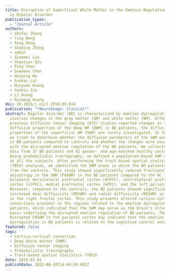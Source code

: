 ```yaml
---
title: Disruption of Superficial White Matter in the Emotion Regulation Network
  in Bipolar Disorder
publication_types:
  - "Journal Article"
authors:
  - Shufei Zhang
  - Ying Wang
  - Feng Deng
  - Shuming Zhong
  - admin
  - Xiaomei Luo
  - Shaojuan Qiu
  - Ping Chen
  - Guanmao Chen
  - Huiqing Hu
  - Sunkai Lai
  - Huiyuan Huang
  - Yanbin Jia
  - Li Huang
  - Ruiwang Huang
doi: 10.1016/j.nicl.2018.09.024
publication: "*NeuroImage: Clinical*"
abstract: Bipolar disorder (BD) is characterized by emotion dysregulation and
  involves changes in the gray matter (GM) and white matter (WM). Although
  previous diffusion tensor imaging (DTI) studies reported changes in the
  diffusion properties of the deep WM (DWM) in BD patients, the diffusion
  properties of the superficial WM (SWM) are rarely investigated. In this study,
  we tried to determine whether the diffusion parameters of the SWM were altered
  in BD patients compared to controls and whether the changes were associated
  with the disrupted emotion regulation of the BD patients. We collected DTI
  data from 37 BD patients and 42 gender- and age-matched healthy controls (HC).
  Using probabilistic tractography, we defined a population-based SWM mask based
  on all the subjects. After performing the tract-based spatial statistical
  (TBSS) analyses, we identified the SWM areas in which the BD patients differed
  from the controls. This study showed significantly reduced fractional
  anisotropy in the SWM (FASWM) in the BD patients compared to the HC in the
  bilateral dorsolateral prefrontal cortex (dlPFC), ventrolateral prefrontal
  cortex (vlPFC), medial prefrontal cortex (mPFC), and the left parietal cortex.
  Moreover, compared to the controls, the BD patients showed significantly
  increased mean diffusivity (MDSWM) and radial diffusivity (RDSWM) in the SWM
  in the right frontal cortex. This study presents altered cortico-cortical
  connections proximal to the regions related to the emotion dysregulation of BD
  patients, which indicated that the SWM may serve as the brain's structural
  basis underlying the disrupted emotion regulation of BD patients. The
  disrupted FASWM in the parietal cortex may indicate that the emotion
  dysregulation in BD patients is related to the cognitive control network.
featured: false
tags:
  - Cortico-cortical connection
  - Deep white matter (DWM)
  - Diffusion tensor imaging
  - Probabilistic tractography
  - Tract-based spatial statistics (TBSS)
date: 2018-01-01
publishDate: 2022-08-10T14:44:59.982Z
---
```

